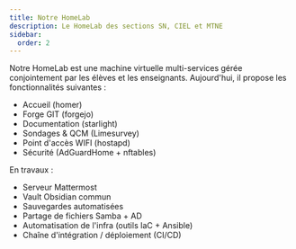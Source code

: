 ```yaml
---
title: Notre HomeLab
description: Le HomeLab des sections SN, CIEL et MTNE
sidebar:
  order: 2
---
```


Notre HomeLab est une machine virtuelle multi-services gérée conjointement par les élèves et les enseignants. Aujourd'hui, il propose les fonctionnalités suivantes&nbsp;:

- Accueil (homer)
- Forge GIT (forgejo)
- Documentation (starlight)
- Sondages & QCM (Limesurvey)
- Point d'accès WIFI (hostapd)
- Sécurité (AdGuardHome + nftables)

En travaux :

- Serveur Mattermost
- Vault Obsidian commun
- Sauvegardes automatisées
- Partage de fichiers Samba + AD
- Automatisation de l'infra (outils IaC + Ansible)
- Chaîne d'intégration / déploiement (CI/CD)
